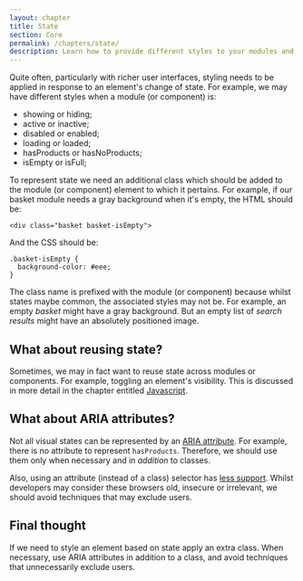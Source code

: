 ```yaml
---
layout: chapter
title: State
section: Core
permalink: /chapters/state/
description: Learn how to provide different styles to your modules and components based on state, such as showing, hiding and loading.
---
```


Quite often, particularly with richer user interfaces, styling needs to be applied in response to an element's change of state. For example, we may have different styles when a module (or component) is:

- showing or hiding;
- active or inactive;
- disabled or enabled;
- loading or loaded;
- hasProducts or hasNoProducts;
- isEmpty or isFull;

To represent state we need an additional class which should be added to the module (or component) element to which it pertains. For example, if our basket module needs a gray background when it's empty, the HTML should be:

	<div class="basket basket-isEmpty">

And the CSS should be:

	.basket-isEmpty {
      background-color: #eee;
	}

The class name is prefixed with the module (or component) because whilst states maybe common, the associated styles may not be. For example, an empty *basket* might have a gray background. But an empty list of *search results* might have an absolutely positioned image.

## What about reusing state?

Sometimes, we may in fact want to reuse state across modules or components. For example, toggling an element's visibility. This is discussed in more detail in the chapter entitled [Javascript](/chapters/javascript/).

## What about ARIA attributes?

Not all visual states can be represented by an [ARIA attribute](https://www.w3.org/TR/wai-aria/states_and_properties#attrs_widgets). For example, there is no attribute to represent `hasProducts`. Therefore, we should use them only when necessary and in *addition* to classes.

Also, using an attribute (instead of a class) selector has [less support](https://www.impressivewebs.com/attribute-selectors/). Whilst developers may consider these browsers old, insecure or irrelevant, we should avoid techniques that may exclude users.

## Final thought

If we need to style an element based on state apply an extra class. When necessary, use ARIA attributes in addition to a class, and avoid techniques that unnecessarily exclude users.

